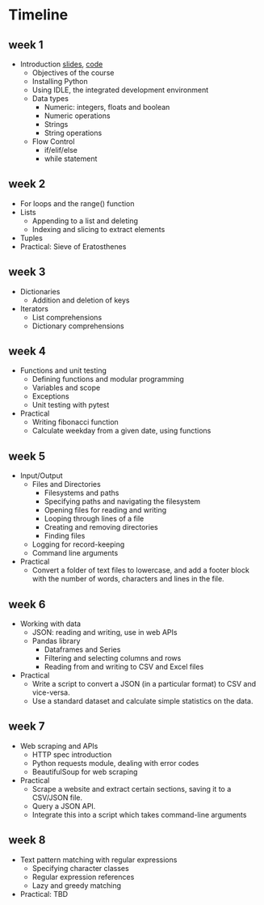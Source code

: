 # Timeline
## week 1
- Introduction [slides](/week-1/introduction.md), [code](/week-1/day_of_week.py)
    - Objectives of the course
    - Installing Python
    - Using IDLE, the integrated development environment
    - Data types
        - Numeric: integers, floats and boolean
        - Numeric operations
        - Strings
        - String operations
    - Flow Control
        - if/elif/else
        - while statement

## week 2
- For loops and the range() function
- Lists
    - Appending to a list and deleting
    - Indexing and slicing to extract elements
- Tuples
- Practical: Sieve of Eratosthenes

## week 3
- Dictionaries
    - Addition and deletion of keys
- Iterators
    - List comprehensions
    - Dictionary comprehensions

## week 4
- Functions and unit testing
    - Defining functions and modular programming
    - Variables and scope
    - Exceptions
    - Unit testing with pytest
- Practical
    - Writing fibonacci function
    - Calculate weekday from a given date, using functions

## week 5
- Input/Output
    - Files and Directories
        - Filesystems and paths
        - Specifying paths and navigating the filesystem
        - Opening files for reading and writing
        - Looping through lines of a file
        - Creating and removing directories
        - Finding files
    - Logging for record-keeping
    - Command line arguments
- Practical
    - Convert a folder of text files to lowercase, and add a footer
      block with the number of words, characters and lines in the
      file.
    
## week 6
- Working with data
    - JSON: reading and writing, use in web APIs
    - Pandas library
        - Dataframes and Series
        - Filtering and selecting columns and rows
        - Reading from and writing to CSV and Excel files
- Practical
    - Write a script to convert a JSON (in a particular format) to CSV and vice-versa.
    - Use a standard dataset and calculate simple statistics on the
      data.

## week 7
- Web scraping and APIs
    - HTTP spec introduction
    - Python requests module, dealing with error codes
    - BeautifulSoup for web scraping
- Practical
    - Scrape a website and extract certain sections, saving it to a CSV/JSON file.
    - Query a JSON API.
    - Integrate this into a script which takes command-line arguments

## week 8
- Text pattern matching with regular expressions
    - Specifying character classes
    - Regular expression references
    - Lazy and greedy matching
- Practical: TBD
